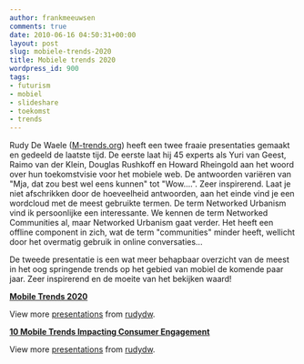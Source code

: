 ```yaml
---
author: frankmeeuwsen
comments: true
date: 2010-06-16 04:50:31+00:00
layout: post
slug: mobiele-trends-2020
title: Mobiele trends 2020
wordpress_id: 900
tags:
- futurism
- mobiel
- slideshare
- toekomst
- trends
---
```


Rudy De Waele ([M-trends.org](http://www.m-trends.org/)) heeft een twee fraaie presentaties gemaakt en gedeeld de laatste tijd. De eerste laat hij 45 experts als Yuri van Geest, Raimo van der Klein, Douglas Rushkoff en Howard Rheingold aan het woord over hun toekomstvisie voor het mobiele web. De antwoorden variëren van "Mja, dat zou best wel eens kunnen" tot "Wow....". Zeer inspirerend. Laat je niet afschrikken door de hoeveelheid antwoorden, aan het einde vind je een wordcloud met de meest gebruikte termen. De term Networked Urbanism vind ik persoonlijke een interessante. We kennen de term Networked Communities al, maar Networked Urbanism gaat verder. Het heeft een offline component in zich, wat de term "communities" minder heeft, wellicht door het overmatig gebruik in online conversaties...

De tweede presentatie is een wat meer behapbaar overzicht van de meest in het oog springende trends op het gebied van mobiel de komende paar jaar. Zeer inspirerend en de moeite van het bekijken waard!


**[Mobile Trends 2020](http://www.slideshare.net/rudydw/mobile-trends-2020)**


View more [presentations](http://www.slideshare.net/) from [rudydw](http://www.slideshare.net/rudydw).







**[10 Mobile Trends Impacting Consumer Engagement](http://www.slideshare.net/rudydw/10-mobile-trends-impacting-consumer-engagement)**


View more [presentations](http://www.slideshare.net/) from [rudydw](http://www.slideshare.net/rudydw).



